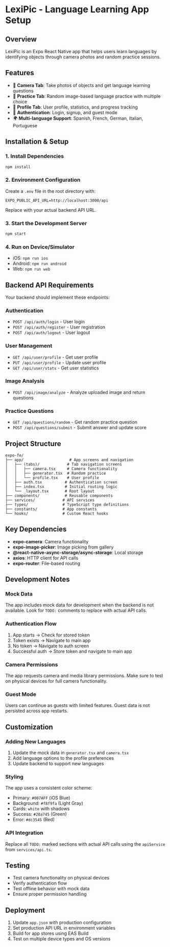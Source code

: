 # LexiPic - Language Learning App Setup

## Overview
LexiPic is an Expo React Native app that helps users learn languages by identifying objects through camera photos and random practice sessions.

## Features
- 📸 **Camera Tab**: Take photos of objects and get language learning questions
- 🎯 **Practice Tab**: Random image-based language practice with multiple choice
- 👤 **Profile Tab**: User profile, statistics, and progress tracking  
- 🔐 **Authentication**: Login, signup, and guest mode
- 🌍 **Multi-language Support**: Spanish, French, German, Italian, Portuguese

## Installation & Setup

### 1. Install Dependencies
```bash
npm install
```

### 2. Environment Configuration
Create a `.env` file in the root directory with:
```
EXPO_PUBLIC_API_URL=http://localhost:3000/api
```
Replace with your actual backend API URL.

### 3. Start the Development Server
```bash
npm start
```

### 4. Run on Device/Simulator
- iOS: `npm run ios`
- Android: `npm run android` 
- Web: `npm run web`

## Backend API Requirements

Your backend should implement these endpoints:

### Authentication
- `POST /api/auth/login` - User login
- `POST /api/auth/register` - User registration
- `POST /api/auth/logout` - User logout

### User Management  
- `GET /api/user/profile` - Get user profile
- `PUT /api/user/profile` - Update user profile
- `GET /api/user/stats` - Get user statistics

### Image Analysis
- `POST /api/image/analyze` - Analyze uploaded image and return questions

### Practice Questions
- `GET /api/questions/random` - Get random practice question
- `POST /api/questions/submit` - Submit answer and update score

## Project Structure

```
expo-fe/
├── app/                    # App screens and navigation
│   ├── (tabs)/            # Tab navigation screens
│   │   ├── camera.tsx     # Camera functionality
│   │   ├── generator.tsx  # Random practice
│   │   └── profile.tsx    # User profile
│   ├── auth.tsx          # Authentication screen
│   ├── index.tsx         # Initial routing logic
│   └── _layout.tsx       # Root layout
├── components/           # Reusable components
├── services/            # API services
├── types/               # TypeScript type definitions
├── constants/           # App constants
└── hooks/               # Custom React hooks
```

## Key Dependencies

- **expo-camera**: Camera functionality
- **expo-image-picker**: Image picking from gallery
- **@react-native-async-storage/async-storage**: Local storage
- **axios**: HTTP client for API calls
- **expo-router**: File-based routing

## Development Notes

### Mock Data
The app includes mock data for development when the backend is not available. Look for `TODO:` comments to replace with actual API calls.

### Authentication Flow
1. App starts → Check for stored token
2. Token exists → Navigate to main app
3. No token → Navigate to auth screen
4. Successful auth → Store token and navigate to main app

### Camera Permissions
The app requests camera and media library permissions. Make sure to test on physical devices for full camera functionality.

### Guest Mode
Users can continue as guests with limited features. Guest data is not persisted across app restarts.

## Customization

### Adding New Languages
1. Update the mock data in `generator.tsx` and `camera.tsx`
2. Add language options to the profile preferences
3. Update backend to support new languages

### Styling
The app uses a consistent color scheme:
- Primary: `#007AFF` (iOS Blue)
- Background: `#f8f9fa` (Light Gray)
- Cards: `white` with shadows
- Success: `#28a745` (Green)
- Error: `#dc3545` (Red)

### API Integration
Replace all `TODO:` marked sections with actual API calls using the `apiService` from `services/api.ts`.

## Testing
- Test camera functionality on physical devices
- Verify authentication flow
- Test offline behavior with mock data
- Ensure proper permission handling

## Deployment
1. Update `app.json` with production configuration
2. Set production API URL in environment variables
3. Build for app stores using EAS Build
4. Test on multiple device types and OS versions
